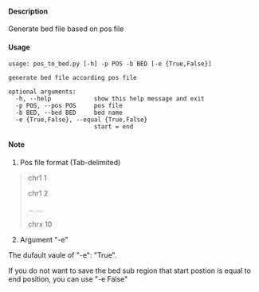 #### Description

<p>Generate bed file based on pos file</p>

#### Usage

```shell
usage: pos_to_bed.py [-h] -p POS -b BED [-e {True,False}]

generate bed file according pos file

optional arguments:
  -h, --help            show this help message and exit
  -p POS, --pos POS     pos file
  -b BED, --bed BED     bed name
  -e {True,False}, --equal {True,False}
                        start = end
```

#### Note
1. Pos file format (Tab-delimited)
> chr1  1
>
> chr1  2
>
> ... ...
>
> chrx  10
2. Argument "-e"
<p>The dufault vaule of "-e": "True".</p>
<p>If you do not want to save the bed sub region that start postion is equal to end position, you can use "-e False"</p>
